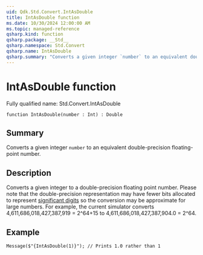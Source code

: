 ```yaml
---
uid: Qdk.Std.Convert.IntAsDouble
title: IntAsDouble function
ms.date: 10/30/2024 12:00:00 AM
ms.topic: managed-reference
qsharp.kind: function
qsharp.package: __Std__
qsharp.namespace: Std.Convert
qsharp.name: IntAsDouble
qsharp.summary: "Converts a given integer `number` to an equivalent double-precision floating-point number."
---
```


# IntAsDouble function

Fully qualified name: Std.Convert.IntAsDouble

```qsharp
function IntAsDouble(number : Int) : Double
```

## Summary
Converts a given integer `number` to an equivalent
double-precision floating-point number.

## Description
Converts a given integer to a double-precision floating point number.
Please note that the double-precision representation may have fewer
bits allocated to represent [significant digits](https://en.wikipedia.org/wiki/Significand)
so the conversion may be approximate for large numbers. For example,
the current simulator converts 4,611,686,018,427,387,919 = 2^64+15
to 4,611,686,018,427,387,904.0 = 2^64.

## Example
```qsharp
Message($"{IntAsDouble(1)}"); // Prints 1.0 rather than 1
```
